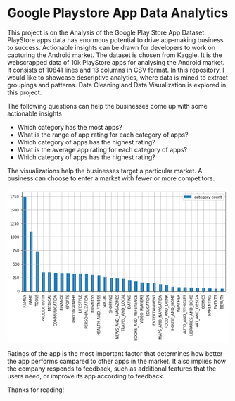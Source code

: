 # Google Playstore App Data Analytics

This project is on the Analysis of the Google Play Store App Dataset. PlayStore apps data has enormous potential to drive app-making business to success. Actionable insights can be drawn for developers to work on capturing the Android market. The dataset is chosen from Kaggle. It is the webscrapped data of 10k PlayStore apps for analysing the Android market. It consists of 10841 lines and 13 columns in CSV format. In this repository, I would like to showcase descriptive analytics, where data is mined to extract groupings and patterns. Data Cleaning and Data Visualization is explored in this project.

The following questions can help the businesses come up with some actionable insights
 
* Which category has the most apps?
* What is the range of app rating for each category of apps?
* Which category of apps has the highest rating?
* What is the average app rating for each category of apps?
* Which category of apps has the highest rating?

The visualizations help the businesses target a particular market. A business can choose to enter a market with fewer or more competitors.

![category_count](images/category_count.png)

Ratings of the app is the most important factor that determines how better the app performs campared to other apps in the market. It also implies how the company responds to feedback, such as additional features that the users need, or improve its app according to feedback. 

Thanks for reading!

